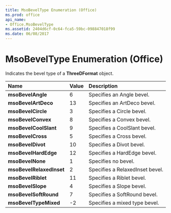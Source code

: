 ```yaml
---
title: MsoBevelType Enumeration (Office)
ms.prod: office
api_name:
- Office.MsoBevelType
ms.assetid: 2404d6cf-0c64-fca5-59bc-098847018f99
ms.date: 06/08/2017
---
```



# MsoBevelType Enumeration (Office)

Indicates the bevel type of a  **ThreeDFormat** object.



|**Name**|**Value**|**Description**|
|:-----|:-----|:-----|
|**msoBevelAngle**|6|Specifies an Angle bevel.|
|**msoBevelArtDeco**|13|Specifies an ArtDeco bevel.|
|**msoBevelCircle**|3|Specifies a Circle bevel.|
|**msoBevelConvex**|8|Specifies a Convex bevel.|
|**msoBevelCoolSlant**|9|Specifies a CoolSlant bevel.|
|**msoBevelCross**|5|Specifies a Cross bevel.|
|**msoBevelDivot**|10|Specifies a Divot bevel.|
|**msoBevelHardEdge**|12|Specifies a HardEdge bevel.|
|**msoBevelNone**|1|Specifies no bevel.|
|**msoBevelRelaxedInset**|2|Specifies a RelaxedInset bevel.|
|**msoBevelRiblet**|11|Specifies a Riblet bevel.|
|**msoBevelSlope**|4|Specifies a Slope bevel.|
|**msoBevelSoftRound**|7|Specifies a SoftRound bevel.|
|**msoBevelTypeMixed**|-2|Specifies a mixed type bevel.|

